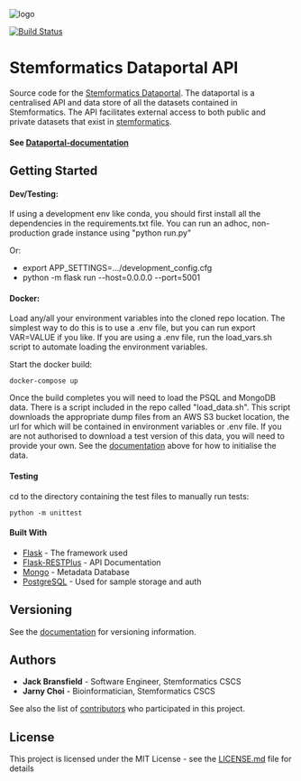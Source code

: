 ![logo](https://dataportal-data.s3-ap-southeast-2.amazonaws.com/static/images/test_logo.PNG)

[![Build Status](https://travis-ci.com/s4madmin/dp-prod.svg?branch=master)](https://travis-ci.com/s4madmin/Stemformatics-Dataportal)

# Stemformatics Dataportal API 

Source code for the [Stemformatics Dataportal](https://api.stemformatics.org/). 
The dataportal is a centralised API and data store of all the datasets contained in Stemformatics. 
The API facilitates external access to both public and private datasets that exist in [stemformatics](https://www.stemformatics.org/). 


#### See [Dataportal-documentation](http://dataportal-documentation.s3-website-ap-southeast-2.amazonaws.com/ "Documentation")

## Getting Started

#### Dev/Testing:

If using a development env like conda, you should first install all the dependencies in the requirements.txt file.
You can run an adhoc, non-production grade instance using "python run.py"

Or:

 - export APP_SETTINGS=.../development_config.cfg
 - python -m flask run --host=0.0.0.0 --port=5001

#### Docker: 
Load any/all your environment variables into the cloned repo location. 
The simplest way to do this is to use a .env file, but you can run export VAR=VALUE if you like. 
If you are using a .env file, run the load_vars.sh script to automate loading the environment variables. 

Start the docker build: 

```
docker-compose up
```

Once the build completes you will need to load the PSQL and MongoDB data.
There is a script included in the repo called "load_data.sh".
This script downloads the appropriate dump files from an AWS S3 bucket location, the url for which will be contained in
environment variables or .env file. If you are not authorised to download a test version of this data, you will need to provide your own. See the [documentation](http://dataportal-documentation.s3-website-ap-southeast-2.amazonaws.com/) above for how to initialise the data. 

#### Testing

cd to the directory containing the test files to manually run tests:
```
python -m unittest
```

#### Built With

* [Flask](https://flask.palletsprojects.com/en/1.1.x/) - The framework used
* [Flask-RESTPlus](https://flask-restplus.readthedocs.io/en/stable/) - API Documentation
* [Mongo](https://www.mongodb.com/cloud/atlas/lp/try2?utm_source=google&utm_campaign=gs_apac_australia_search_brand_atlas_desktop&utm_term=mongodb&utm_medium=cpc_paid_search&utm_ad=e&gclid=Cj0KCQjwy6T1BRDXARIsAIqCTXo10E_rTqydYPjnE4viNcoI14ctwUAH6QsJvCDLS4LyRC6pTYBIAjwaAhlSEALw_wcB) - Metadata Database
* [PostgreSQL](https://www.postgresql.org/) - Used for sample storage and auth


## Versioning

See the [documentation](http://dataportal-documentation.s3-website-ap-southeast-2.amazonaws.com/) for versioning information. 

## Authors

* **Jack Bransfield** - Software Engineer, Stemformatics CSCS
* **Jarny Choi** - Bioinformatician, Stemformatics CSCS

See also the list of [contributors](http://dataportal-documentation.s3-website-ap-southeast-2.amazonaws.com/) who participated in this project.

## License

This project is licensed under the MIT License - see the [LICENSE.md](LICENSE.md) file for details
